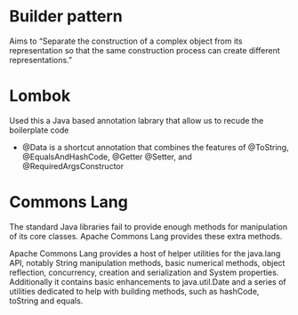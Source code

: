 # Builder pattern

Aims to “Separate the construction of a complex object from its representation
so that the same construction process can create different representations.”

# Lombok 

Used this a Java based annotation labrary that allow us to recude the boilerplate code
- @Data is a shortcut annotation that combines the features of
 @ToString, @EqualsAndHashCode, @Getter @Setter, and @RequiredArgsConstructor

# Commons Lang
The standard Java libraries fail to provide enough methods for manipulation of its core classes. Apache Commons Lang provides these extra methods.

Apache Commons Lang provides a host of helper utilities for the java.lang API, notably String manipulation methods, basic numerical methods, object reflection, concurrency, creation and serialization and System properties. Additionally it contains basic enhancements to java.util.Date and a series of utilities dedicated to help with building methods, such as hashCode, toString and equals.